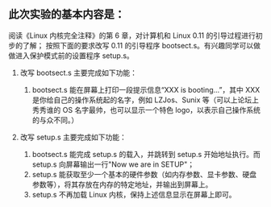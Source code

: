 ## 此次实验的基本内容是：

阅读《Linux 内核完全注释》的第 6 章，对计算机和 Linux 0.11 的引导过程进行初步的了解；
按照下面的要求改写 0.11 的引导程序 bootsect.s。有兴趣同学可以做做进入保护模式前的设置程序 setup.s。

1. 改写 bootsect.s 主要完成如下功能：

   1. bootsect.s 能在屏幕上打印一段提示信息“XXX is booting...”，其中 XXX 是你给自己的操作系统起的名字，例如 LZJos、Sunix 等（可以上论坛上秀秀谁的 OS 名字最帅，也可以显示一个特色 logo，以表示自己操作系统的与众不同。）
2. 改写 setup.s 主要完成如下功能：

   1. bootsect.s 能完成 setup.s 的载入，并跳转到 setup.s 开始地址执行。而 setup.s 向屏幕输出一行"Now we are in SETUP"；
   2. setup.s 能获取至少一个基本的硬件参数（如内存参数、显卡参数、硬盘参数等），将其存放在内存的特定地址，并输出到屏幕上。
   3. setup.s 不再加载 Linux 内核，保持上述信息显示在屏幕上即可。
